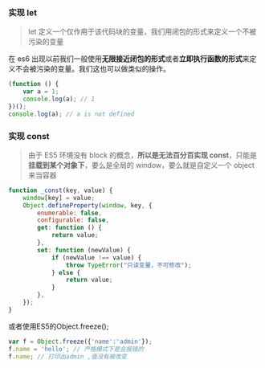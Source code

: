 ### 实现 let

> let 定义一个仅作用于该代码块的变量，我们用闭包的形式来定义一个不被污染的变量

在 es6 出现以前我们一般使用**无限接近闭包的形式**或者**立即执行函数的形式**来定义不会被污染的变量。我们这也可以做类似的操作。

```js
(function () {
    var a = 1;
    console.log(a); // 1
})();
console.log(a); // a is not defined
```



### **实现 const**

> 由于 ES5 环境没有 block 的概念，**所以是无法百分百实现 const**，只能是**挂载到某个对象下**，要么是全局的 window，要么就是自定义一个 object 来当容器

```js
function _const(key, value) {
    window[key] = value;
    Object.defineProperty(window, key, {
        enumerable: false,
        configurable: false,
        get: function () {
            return value;
        },
        set: function (newValue) {
            if (newValue !== value) {
                throw TypeError("只读变量，不可修改");
            } else {
                return value;
            }
        },
    });
}
```

或者使用ES5的Object.freeze();

```js
var f = Object.freeze({'name':'admin'});
f.name = 'hello'; // 严格模式下是会报错的
f.name; // 打印出admin ,值没有被改变
```







